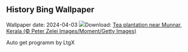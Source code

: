 ## History Bing Wallpaper
Wallpaper date: 2024-04-03
![](https://www.bing.com/th?id=OHR.TeaPlantation_EN-IN7563100977_UHD.jpg&w=1000)Download: [Tea plantation near Munnar, Kerala (© Peter Zelei Images/Moment/Getty Images)](https://www.bing.com/th?id=OHR.TeaPlantation_EN-IN7563100977_UHD.jpg)

Auto get programm by LtgX
